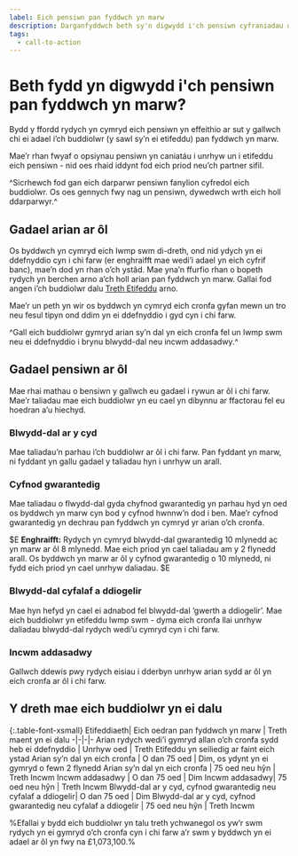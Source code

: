 ```yaml
---
label: Eich pensiwn pan fyddwch yn marw
description: Darganfyddwch beth sy'n digwydd i'ch pensiwn cyfraniadau diffiniedig pan fyddwch chi'n marw, gan gynnwys y dreth y mae'ch buddiolwr yn ei thalu. Trefnwch apwyntiad Pension Wise heddiw.
tags:
  - call-to-action
---
```


# Beth fydd yn digwydd i'ch pensiwn pan fyddwch yn marw?

Bydd y ffordd rydych yn cymryd eich pensiwn yn effeithio ar sut y gallwch chi ei adael i’ch buddiolwr (y sawl sy’n ei etifeddu) pan fyddwch yn marw.

Mae’r rhan fwyaf o opsiynau pensiwn yn caniatáu i unrhyw un i etifeddu eich pensiwn - nid oes rhaid iddynt fod eich priod neu’ch partner sifil.

^Sicrhewch fod gan eich darparwr pensiwn fanylion cyfredol eich buddiolwr. Os oes gennych fwy nag un pensiwn, dywedwch wrth eich holl ddarparwyr.^

## Gadael arian ar ôl

Os byddwch yn cymryd eich lwmp swm di-dreth, ond nid ydych yn ei ddefnyddio cyn i chi farw (er enghraifft mae wedi’i adael yn eich cyfrif banc), mae’n dod yn rhan o’ch ystâd. Mae yna’n ffurfio rhan o bopeth rydych yn berchen arno a’ch holl arian pan fyddwch yn marw. Gallai fod angen i’ch buddiolwr dalu [Treth Etifeddu](https://www.gov.uk/inheritance-tax) arno.

Mae’r un peth yn wir os byddwch yn cymryd eich cronfa gyfan mewn un tro neu fesul tipyn ond ddim yn ei ddefnyddio i gyd cyn i chi farw.

^Gall eich buddiolwr gymryd arian sy’n dal yn eich cronfa fel un lwmp swm neu ei ddefnyddio i brynu blwydd-dal neu incwm addasadwy.^

## Gadael pensiwn ar ôl

Mae rhai mathau o bensiwn y gallwch eu gadael i rywun ar ôl i chi farw. Mae’r taliadau mae eich buddiolwr yn eu cael yn dibynnu ar ffactorau fel eu hoedran a’u hiechyd.

### Blwydd-dal ar y cyd

Mae taliadau’n parhau i’ch buddiolwr ar ôl i chi farw. Pan fyddant yn marw, ni fyddant yn gallu gadael y taliadau hyn i unrhyw un arall.

### Cyfnod gwarantedig

Mae taliadau o flwydd-dal gyda chyfnod gwarantedig yn parhau hyd yn oed os byddwch yn marw cyn bod y cyfnod hwnnw’n dod i ben. Mae’r cyfnod gwarantedig yn dechrau pan fyddwch yn cymryd yr arian o’ch cronfa.

$E
**Enghraifft:**
Rydych yn cymryd blwydd-dal gwarantedig 10 mlynedd ac yn marw ar ôl 8 mlynedd. Mae eich priod yn cael taliadau am y 2 flynedd arall. Os byddwch yn marw ar ôl y cyfnod gwarantedig o 10 mlynedd, ni fydd eich priod yn cael unrhyw daliadau.
$E

### Blwydd-dal cyfalaf a ddiogelir

Mae hyn hefyd yn cael ei adnabod fel blwydd-dal ‘gwerth a ddiogelir’. Mae eich buddiolwr yn etifeddu lwmp swm - dyma eich cronfa llai unrhyw daliadau blwydd-dal rydych wedi’u cymryd cyn i chi farw.

### Incwm addasadwy

Gallwch ddewis pwy rydych eisiau i dderbyn unrhyw arian sydd ar ôl yn eich cronfa ar ôl i chi farw.

## Y dreth mae eich buddiolwr yn ei dalu

{:.table-font-xsmall}
Etifeddiaeth| Eich oedran pan fyddwch yn marw | Treth maent yn ei dalu
-|-|-|-
Arian rydych wedi’i gymryd allan o’ch cronfa sydd heb ei ddefnyddio | Unrhyw oed | Treth Etifeddu yn seiliedig ar faint eich ystad
Arian sy’n dal yn eich cronfa | O dan 75 oed | Dim, os ydynt yn ei gymryd o fewn 2 flynedd
Arian sy’n dal yn eich cronfa | 75 oed neu hŷn | Treth Incwm
Incwm addasadwy | O dan 75 oed | Dim
Incwm addasadwy| 75 oed neu hŷn | Treth Incwm
Blwydd-dal ar y cyd, cyfnod gwarantedig neu cyfalaf a ddiogelir| O dan 75 oed | Dim
Blwydd-dal ar y cyd, cyfnod gwarantedig neu cyfalaf a ddiogelir | 75 oed neu hŷn | Treth Incwm

%Efallai y bydd eich buddiolwr yn talu treth ychwanegol os yw’r swm rydych yn ei gymryd o’ch cronfa cyn i chi farw a’r swm y byddwch yn ei adael ar ôl yn fwy na £1,073,100.%
